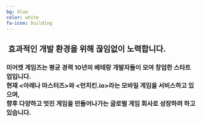 ```yaml
---
bg: blue
color: white
fa-icon: building
---
```

<style type="text/scc">
   @import url(//fonts.googleapis.com/earlyaccess/jejugothic.css);
   .jg{
   font-family: 'Jeju Gothic', sans-serif; 
   text-shadow: 2px 2px 2px gray;
   }
   
   .sp{
   width: 33%;
   text-align:center;
   font-family: 'Jeju Gothic', sans-serif; 
   }
   
   table{
   width:100%;
   align:center;
   font-family: 'Jeju Gothic', sans-serif;
   border:1px;
   }
   
   td, th{
   padding:10px;
   border:2px;
   }
      
   .effect_img {
    border-radius: 20px;
   }
   
   .center_ta{
   width:30%;
   }
   
   .icon_ta{
   width:20%;
   }
   
   .text_ta{
   width:80%;
   font-size: x-large;
   }
   
   span{
   display:inline;
   }
   
</style>

<link rel="stylesheet" href="https://use.fontawesome.com/releases/v5.2.0/css/all.css" integrity="sha384-hWVjflwFxL6sNzntih27bfxkr27PmbbK/iSvJ+a4+0owXq79v+lsFkW54bOGbiDQ" crossorigin="anonymous">

<div>
   <h2 class="jg"><i class="fa fa-quote-left"></i>&nbsp;효과적인 개발 환경을 위해 끊임없이 노력합니다.&nbsp;<i class="fa fa-quote-right"></i></h2>
  </div>
  
<h3>미어캣 게임즈는 평균 경력 10년의 베테랑 개발자들이 모여 창업한 스타트업입니다. <br/>
현재 <아레나 마스터즈>와 <먼치킨.io>라는 모바일 게임을 서비스하고 있으며, <br/>
향후 다양하고 멋진 게임을 만들어나가는 글로벌 게임 회사로 성장하려 하고 있습니다.
</h3>
